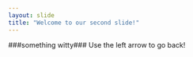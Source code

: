 ```yaml
---
layout: slide
title: "Welcome to our second slide!"
---
```

###something witty###
Use the left arrow to go back!

